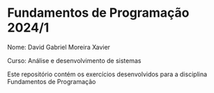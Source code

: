 # Fundamentos de Programação 2024/1

Nome: David Gabriel Moreira Xavier

Curso: Análise e desenvolvimento de sistemas

Este repositório contém os exercícios desenvolvidos para a disciplina Fundamentos de Programação
